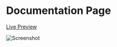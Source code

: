 # Documentation Page

[Live Preview](https://codepen.io/VictorFranco/full/abYEVgd)

![Screenshot](https://i.imgur.com/uxhv21g.png)
